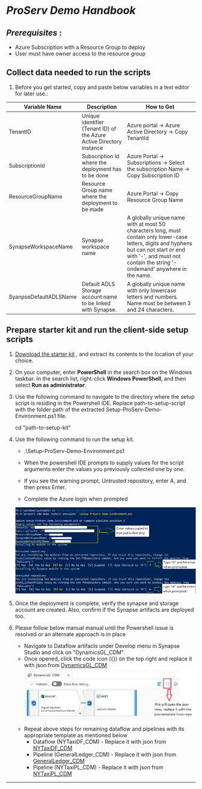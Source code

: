 # *ProServ Demo Handbook*


## *Prerequisites* : 
 - Azure Subscription with a Resource Group to deploy
 - User must have owner access to the resource group
 

## Collect data needed to run the scripts

1. Before you get started, copy and paste below variables in a text editor for later use.:


| Variable Name		       | Description	             					    | How to Get			      |
|----------------------------- | -------------------------------------------------------------------|------------------------------------------
|TenantID | Unique identifier (Tenant ID) of the Azure Active Directory instance | Azure portal -> Azure Active Directory -> Copy TenantId |
|SubscriptionId | Subscription Id where the deployment has to be done | Azure Portal -> Subscriptions ->  Select the subscription Name -> Copy Subscription ID |
|ResourceGroupName | Resource Group name where the deployment to be made | Azure Portal -> Copy Resource Group Name |
|SynapseWorkspaceName |	Synapse workspace name | A globally unique name with at most 50 characters long, must contain only lower-case letters, digits and hyphens but can not start or end with '-', and must not contain the string '-ondemand' anywhere in the name.
|SyanpseDefaultADLSName | Default ADLS Storage account name to be linked with Synapse. | A globally unique name with only lowercase letters and numbers. Name must be between 3 and 24 characters.

## Prepare starter kit and run the client-side setup scripts

1. [Download the starter kit](https://github.com/charlskv-neu/proserv-cdm-demo/tree/feature/oneclick) , and extract its contents to the location of your choice.

2. On your computer, enter **PowerShell** in the search box on the Windows taskbar. In the search list, right-click **Windows PowerShell**, and then select **Run as administrator**.


3. Use the following command to navigate to the directory where the setup script is residing in the Powershell IDE. Replace path-to-setup-script with the folder path of the extracted Setup-ProServ-Demo-Environment.ps1 file.

	cd "path-to-setup-kit"

4. Use the following command to run the setup kit. 

	- .\Setup-ProServ-Demo-Environment.ps1
	
	- When the powershell IDE prompts to supply values for the script arguments enter the values you previously collected one by one.
	
	- If you see the warning prompt, Untrusted repository, enter A, and then press Enter.
	
	- Complete the Azure login when prompted
	
	![Powershell Commands](images/ps-dply-2.PNG)
	
5. Once the deployment is complete, verify the synapse and storage account are created. Also, confirm if the Synapse artifacts are deployed too.

6. Please follow below manual manual until the Powershell issue is resolved or an alternate approach is in place

	- Navigate to Dataflow artifacts under Develop menu in Synapse Studio and click on "DynamicsGL_CDM".
	- Once opened, click the code icon ({}) on the top right and replace it with json from [DynamicsGL_CDM](https://github.com/charlskv-neu/proserv-cdm-demo/blob/feature/oneclick/proserv-cdm-demo-infra-code/WorkspaceTemplates/dataflow/DynamicsGL_CDM.json)
		![Replace Dataflow Code](images/ps-dply-3.png)
	- Repeat above steps for remaining dataflow and pipelines with its appropriate template as mentioned below
		- Dataflow (NYTaxiDF_CDM) - Replace it with json from [NYTaxiDF_CDM](https://github.com/charlskv-neu/proserv-cdm-demo/blob/feature/oneclick/proserv-cdm-demo-infra-code/WorkspaceTemplates/dataflow/NYTaxiDF_CDM.JSON)
		- Pipeline (GeneralLedger_CDM) - Replace it with json from [GeneralLedger_CDM](https://github.com/charlskv-neu/proserv-cdm-demo/blob/feature/oneclick/proserv-cdm-demo-infra-code/WorkspaceTemplates/pipeline/GeneralLedger_CDM.json)
		- Pipeline (NYTaxiPL_CDM) - Replace it with json from [NYTaxiPL_CDM](https://github.com/charlskv-neu/proserv-cdm-demo/blob/feature/oneclick/proserv-cdm-demo-infra-code/WorkspaceTemplates/pipeline/NYTaxiPL_CDM.JSON)

***
